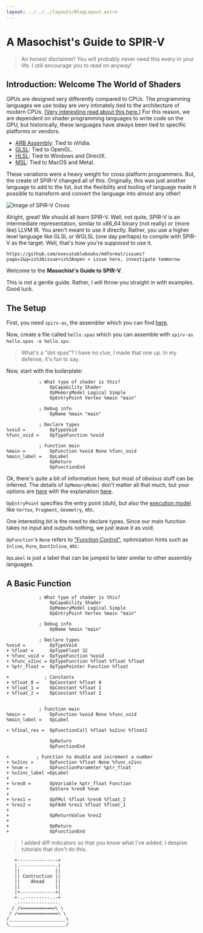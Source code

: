 ```yaml
---
layout: ../../../layouts/BlogLayout.astro
---
```


# A Masochist's Guide to SPIR-V

> An honest disclaimer!
> You will probably never need this every in your life.
> I still encourage you to read on anyway!

## Introduction: Welcome The World of Shaders

GPUs are designed very differently compared to CPUs.
The programming languages we use today are very intimately tied to the
architecture of modern CPUs.
[(Very interesting read about this here.)](https://queue.acm.org/detail.cfm?id=3212479)
For this reason, we are dependent on shader programming languages to write code
on the GPU, but historically, these languages have always been tied to specific
platforms or vendors.

- [ARB Assembly](https://en.wikipedia.org/wiki/ARB_assembly_language): Tied to nVidia.
- [GLSL](https://en.wikipedia.org/wiki/OpenGL_Shading_Language): Tied to OpenGL.
- [HLSL](https://en.wikipedia.org/wiki/High-Level_Shader_Language): Tied to Windows and DirectX.
- [MSL](https://medium.com/@shoheiyokoyama/whats-metal-shading-language-msl-96fe63257994): Tied to MacOS and Metal.

These variations were a heavy weight for cross platform programmers.
But, the create of SPIR-V changed all of this.
Originally, this was just another language to add to the list, but the
flexibility and tooling of language made it possible to transform and
convert the language into almost any other!

![Image of SPIR-V Cross](https://www.khronos.org/assets/uploads/apis/2020-spir-landing-page-01_2.jpg)

Alright, great!
We should all learn SPIR-V.
Well, not quite, SPIR-V is an intermediate representation, similar to x86\_64
binary (not really) or (more like) LLVM IR.
You aren't meant to use it directly.
Rather, you use a higher level language like GLSL or WGLSL (one day perhaps) to
compile with SPIR-V as the target.
Well, that's how you're *supposed* to use it.

`https://github.com/executablebooks/mdformat/issues?page=1&q=is%3Aissue+is%3Aopen < issue here, investigate tommorow`

Welcome to the **Masochist's Guide to SPIR-V**.

This is not a gentle guide.
Rather, I will throw you straight in with examples.
Good luck.

## The Setup

First, you need `spirv-as`, the assembler which you can find [here](https://github.com/KhronosGroup/SPIRV-Tools).

Now, create a file called `hello.spas` which you can assemble with
`spirv-as hello.spas -o hello.spv`.

> What's a "dot spas"?
> I have no clue, I made that one up.
> In my defense, it's fun to say.

Now, start with the boilerplate:

```spirv
            ; What type of shader is this?
                OpCapability Shader
                OpMemoryModel Logical Simple
                OpEntryPoint Vertex %main "main"

            ; Debug info
                OpName %main "main"

            ; Declare types
%void =         OpTypeVoid
%func_void =    OpTypeFunction %void

            ; Function main
%main =         OpFunction %void None %func_void
%main_label =   OpLabel
                OpReturn
                OpFunctionEnd
```

Ok, there's quite a bit of information here, but most of obvious stuff can be inferred.
The details of `OpMemoryModel` don't matter all that much, but your options are
[here](https://registry.khronos.org/SPIR-V/specs/unified1/SPIRV.html#Addressing_Model)
with the explanation
[here](https://registry.khronos.org/SPIR-V/specs/unified1/SPIRV.html#_memory_model).

`OpEntryPoint` specifies the entry point (duh), but also the
[execution model](https://registry.khronos.org/SPIR-V/specs/unified1/SPIRV.html#_execution_model)
like `Vertex`, `Fragment`, `Geometry`, etc.

One interesting bit is the need to declare types.
Since our main function takes no input and outputs nothing, we just leave it as void.

`OpFunction`'s `None` refers to
["Function Control"](https://registry.khronos.org/SPIR-V/specs/unified1/SPIRV.html#Function_Control),
optimization hints such as `Inline`, `Pure`, `DontInline`, etc.

`OpLabel` is just a label that can be jumped to later similar to other assembly languages.

## A Basic Function

```spirv
            ; What type of shader is this?
                OpCapability Shader
                OpMemoryModel Logical Simple
                OpEntryPoint Vertex %main "main"

            ; Debug info
                OpName %main "main" 

            ; Declare types
%void =         OpTypeVoid
+ %float =      OpTypeFloat 32
+ %func_void =  OpTypeFunction %void
+ %func_x2inc = OpTypeFunction %float %float %float
+ %ptr_float =  OpTypePointer Function %float

+             ; Constants
+ %float_0 =    OpConstant %float 0
+ %float_1 =    OpConstant %float 1
+ %float_2 =    OpConstant %float 2

            
            ; Function main
%main =         OpFunction %void None %func_void
%main_label =   OpLabel

+ %final_res =  OpFunctionCall %float %x2inc %float2

                OpReturn
                OpFunctionEnd

+          ; Function to double and increment a number
+ %x2inc =      OpFunction %float None %func_x2inc
+ %num =        OpFunctionParameter %ptr_float
+ %x2inc_label =OpLabel
+     
+ %res0 =       OpVariable %ptr_float Function
+               OpStore %res0 %num
+ 
+ %res1 =       OpFMul %float %res0 %float_2
+ %res2 =       OpFAdd %res1 %float %float_1
+                 
+               OpReturnValue %res2
+ 
+               OpReturn
+               OpFunctionEnd
```

> I added diff indicators so that you know what I've added.
> I despise tutorials that don't do this.

```plaintext
   +---------------+
   |.-------------.|
   ||             ||
   || Contruction ||
   ||    Ahead    ||
   ||             ||
   |+-------------+|
   +-..---------..-+
   .---------------.
  / /=============\ \
 / /===============\ \
/_____________________\
\_____________________/
```
